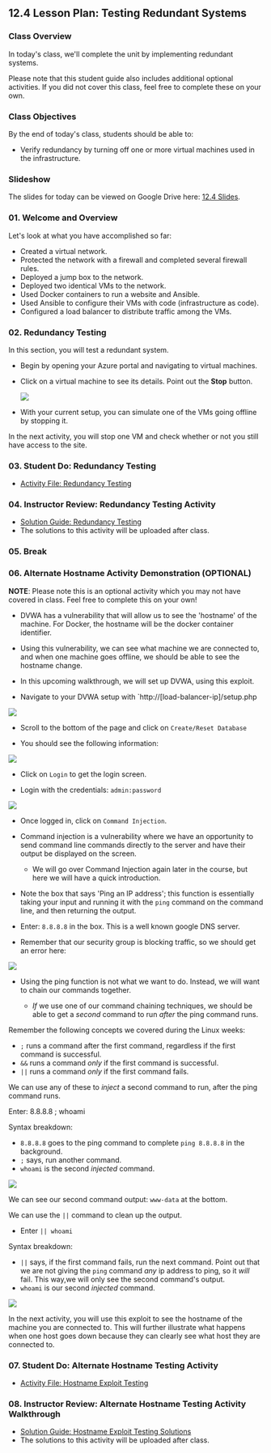 ## 12.4 Lesson Plan: Testing Redundant Systems


### Class Overview


In today's class, we'll complete the unit by implementing redundant systems.

Please note that this student guide also includes additional optional activities. If you did not cover this class, feel free to complete these on your own.


### Class Objectives

By the end of today's class, students should be able to:

- Verify redundancy by turning off one or more virtual machines used in the infrastructure.

### Slideshow

The slides for today can be viewed on Google Drive here: [12.4 Slides](https://docs.google.com/presentation/d/13esreUTjFfrvhbLnvP7x-z-GuNMqYuc5KdlnbEfX8wU/edit).

### 01. Welcome and Overview

Let's look at what you have accomplished so far:

- Created a virtual network.
- Protected the network with a firewall and completed several firewall rules.
- Deployed a jump box to the network.
- Deployed two identical VMs to the network.
- Used Docker containers to run a website and Ansible.
- Used Ansible to configure their VMs with code (infrastructure as code).
- Configured a load balancer to distribute traffic among the VMs.

### 02. Redundancy Testing

In this section, you will test a redundant system.

- Begin by opening your Azure portal and navigating to virtual machines.

- Click on a virtual machine to see its details. Point out the **Stop** button.

    ![](Images/vm-details.png)

- With your current setup, you can simulate one of the VMs going offline by stopping it.

In the next activity, you will stop one VM and check whether or not you still have access to the site.


### 03. Student Do: Redundancy Testing


- [Activity File: Redundancy Testing](Activities/03_Redundancy_Testing/Unsolved/README.md)


### 04. Instructor Review: Redundancy Testing Activity


- [Solution Guide: Redundancy Testing](Activities/03_Redundancy_Testing/Solved/README.md)
- The solutions to this activity will be uploaded after class.

### 05. Break

### 06. Alternate Hostname Activity Demonstration (**OPTIONAL**)

**NOTE**: Please note this is an optional activity which you may not have covered in class. Feel free to complete this on your own!

- DVWA has a vulnerability that will allow us to see the 'hostname' of the machine. For Docker, the hostname will be the docker container identifier.

- Using this vulnerability, we can see what machine we are connected to, and when one machine goes offline, we should be able to see the hostname change.

- In this upcoming walkthrough, we will set up DVWA, using this exploit.

- Navigate to your DVWA setup with `http://[load-balancer-ip]/setup.php

![](Images/dvwa/Reset.png)

- Scroll to the bottom of the page and click on `Create/Reset Database`

- You should see the following information:

![](Images/dvwa/info.png)

- Click on `Login` to get the login screen.

- Login with the credentials: `admin:password`

![](Images/dvwa/Login.png)

- Once logged in, click on `Command Injection`.

- Command injection is a vulnerability where we have an opportunity to send command line commands directly to the server and have their output be displayed on the screen.

  - We will go over Command Injection again later in the course, but here we will have a quick introduction.

- Note the box that says 'Ping an IP address'; this function is essentially taking your input and running it with the `ping` command on the command line, and then returning the output.

- Enter: `8.8.8.8` in the box. This is a well known google DNS server.

- Remember that our security group is blocking traffic, so we should get an error here:

![](Images/dvwa/ping.png)

- Using the ping function is not what we want to do. Instead, we will want to chain our commands together.

  -  _If_ we use one of our command chaining techniques, we should be able to get a _second_ command to run _after_ the ping command runs.

Remember the following concepts we covered during the Linux weeks:

- `;` runs a command after the first command, regardless if the first command is successful.
- `&&` runs a command _only_ if the first command is successful.
- `||` runs a command _only_ if the first command fails.

We can use any of these to _inject_ a second command to run, after the ping command runs.

Enter: 8.8.8.8 ; whoami

Syntax breakdown:
- `8.8.8.8` goes to the ping command to complete `ping 8.8.8.8` in the background.
- `;` says, run another command.
- `whoami` is the second _injected_ command.

![](Images/dvwa/whoami.png)

We can see our second command output: `www-data` at the bottom.

We can use the `||` command to clean up the output.

- Enter `|| whoami`

Syntax breakdown:
- `||` says, if the first command fails, run the next command. Point out that we are not giving the `ping` command _any_ ip address to ping, so it _will_ fail. This way,we will only see the second command's output.
- `whoami` is our second _injected_ command.

![](Images/dvwa/or.png)

In the next activity, you will use this exploit to see the hostname of the machine you are connected to. This will further illustrate what happens when one host goes down because they can clearly see what host they are connected to.

### 07. Student Do: Alternate Hostname Testing Activity

- [Activity File: Hostname Exploit Testing](Activities/08_Hostname_Vuln/Unsolved/README.md)


### 08. Instructor Review: Alternate Hostname Testing Activity Walkthrough

- [Solution Guide: Hostname Exploit Testing Solutions](Activities/08_Hostname_Vuln/Solved/README.md)
- The solutions to this activity will be uploaded after class.
